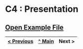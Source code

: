 # C4 : Presentation

[Open Example File](API_Manager_Event_Sistem.pdf)
---  
[< Previous](c3.md) | [^ Main](../../../) | Next >
:--- | :---: | ---: 
